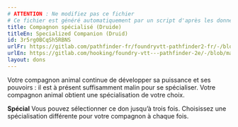 ```yaml
---
# ATTENTION : Ne modifiez pas ce fichier
# Ce fichier est généré automatiquement par un script d'après les données du module Foundry VTT officiel et de sa traduction
title: Compagnon spécialisé (Druide)
titleEn: Specialized Companion (Druid)
id: 3r5rg0BCqSh5RBNS
urlFr: https://gitlab.com/pathfinder-fr/foundryvtt-pathfinder2-fr/-/blob/master/data/feats/3r5rg0BCqSh5RBNS.htm
urlEn: https://gitlab.com/hooking/foundry-vtt---pathfinder-2e/-/blob/master/packs/data/feats.db/specialized-companion-druid.json
layout: dons
---
```

Votre compagnon animal continue de développer sa puissance et ses pouvoirs : il est à présent suffisamment malin pour se spécialiser. Votre compagnon animal obtient une spécialisation de votre choix.

**Spécial** Vous pouvez sélectionner ce don jusqu’à trois fois. Choisissez une spécialisation différente pour votre compagnon à chaque fois.
